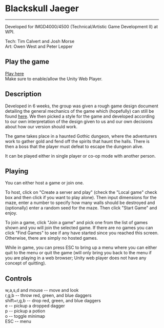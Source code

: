 Blackskull Jaeger
===
***
Developed for IMGD4000/4500 (Technical/Artistic Game Development II)  at WPI.

Tech: Tim Calvert and Josh Morse<br/>
Art: Owen West and Peter Lepper

Play the game
---
[Play here](http://users.wpi.edu/~tncalvert/blackskull/blackskull.html) 
<br />Make sure to enable/allow the Unity Web Player.

Description
---
Developed in 6 weeks, the group was given a rough game design document detailing the general mechanics of the game which (hopefully) can still be found [here](http://web.cs.wpi.edu/~gogo/courses/imgd4000_2014d/JaegerDescription.pdf). We then picked a style for the game and developed according to our own interpretation of the design given to us and our own decisions about how our version should work.

The game takes place in a haunted Gothic dungeon, where the adventurers work to gather gold and fend off the spirits that haunt the halls. There is then a boss that the player must defeat to escape the dungeon alive.

It can be played either in single player or co-op mode with another person.

Playing
---
You can either host a game or join one.

To host, click on "Create a server and play" (check the "Local game" check box and then click if you want to play alone). Then input dimensions for the maze, enter a number to specify how many walls should be destroyed and (optionally) enter a random seed for the maze. Then click "Start Game" and enjoy.

To join a game, click "Join a game" and pick one from the list of games shown and you will join the selected game. If there are no games you can click "Find Games" to see if any have started since you reached this screen. Otherwise, there are simply no hosted games.

While in game, you can press ESC to bring up a menu where you can either quit to the menu or quit the game (will only bring you back to the menu if you are playing in a web browser; Unity web player does not have any concept of quitting).

Controls
---
w,a,s,d and mouse -- move and look<br />
r,g,b             -- throw red, green, and blue daggers<br />
shift+r,g,b       -- drop red, green, and blue daggers<br />
e                 -- pickup a dropped dagger<br />
p                 -- pickup a potion<br />
o                 -- toggle minimap<br />
ESC               -- menu
